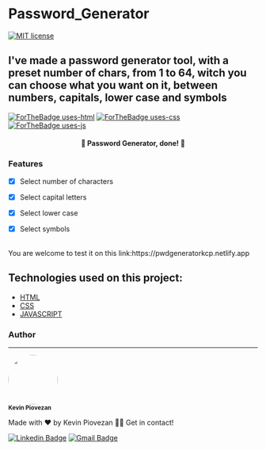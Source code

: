 # Password_Generator

[![MIT license](https://img.shields.io/badge/License-MIT-blue.svg)](https://lbesson.mit-license.org/)
## I've made a password generator tool, with a preset number of chars, from 1 to 64, witch you can choose what you want on it, between numbers, capitals, lower case and symbols
[![ForTheBadge uses-html](http://ForTheBadge.com/images/badges/uses-html.svg)](http://ForTheBadge.com)
[![ForTheBadge uses-css](http://ForTheBadge.com/images/badges/uses-css.svg)](http://ForTheBadge.com)
[![ForTheBadge uses-js](http://ForTheBadge.com/images/badges/uses-js.svg)](http://ForTheBadge.com)

<h4 align="center"> 
  🏁 Password Generator, done! 🏁
</h4>

### Features

- [x] Select number of characters
- [x] Select capital letters
- [x] Select lower case
- [x] Select symbols





<!-- [![Netlify Status](https://api.netlify.com/api/v1/badges/f4eb5920-917a-437a-affe-0c152060e00c/deploy-status)](https://app.netlify.com/sites/mytimerkcp/deploys) -->
<br>
You are welcome to test it on this link:https://pwdgeneratorkcp.netlify.app

## Technologies used on this project:
- [HTML](https://html.com)
- [CSS](https://www.w3.org/Style/CSS/Overview.en.html)
- [JAVASCRIPT](https://www.javascript.com)

### Author
---

<img style="border-radius: 50%;" src="https://user-images.githubusercontent.com/85972685/125216431-89ceca00-e294-11eb-8256-7dd40dcd023e.jpg" width="100px;" alt=""/>

 <br />
 <sub><b>Kevin Piovezan</b></sub></a>


Made with ❤️ by Kevin Piovezan 👋🏽 Get in contact!

[![Linkedin Badge](https://img.shields.io/badge/-Kevin-blue?style=flat-square&logo=Linkedin&logoColor=white&link=https://www.linkedin.com/in/kevin-c-piovezan/)](https://www.linkedin.com/in/kevin-c-piovezan/) 
[![Gmail Badge](https://img.shields.io/badge/-kevinpiovezan@gmail.com-c14438?style=flat-square&logo=Gmail&logoColor=white&link=mailto:kevinpiovezan@gmail.com)](mailto:kevinpiovezan@gmail.com)

